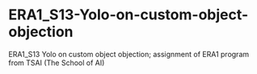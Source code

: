 # ERA1_S13-Yolo-on-custom-object-objection
ERA1_S13 Yolo on custom object objection; assignment of ERA1 program from TSAI (The School of AI)
